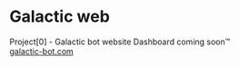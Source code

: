 # Galactic web

Project[0] - Galactic bot website 
Dashboard coming soon™  
[galactic-bot.com](https://galactic-bot.com)
